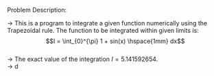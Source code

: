 Problem Description:  

-> This is a program to integrate a given function numerically using the Trapezoidal rule. The function to be integrated within given limits is:  
$$I = \int_{0}^{\pi} 1 + sin(x) \hspace{1mm} dx$$  
-> The exact value of the integration $I = 5.141592654$.  
-> d
